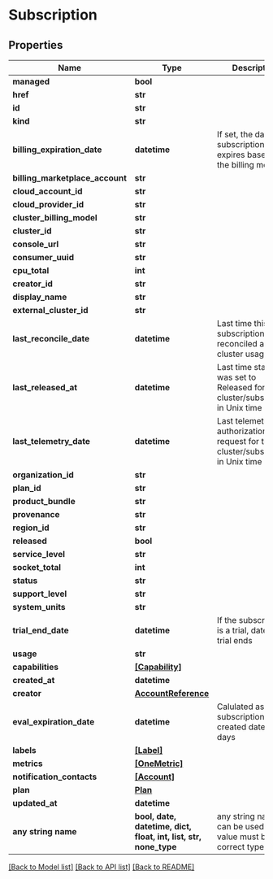 # Subscription


## Properties
Name | Type | Description | Notes
------------ | ------------- | ------------- | -------------
**managed** | **bool** |  | 
**href** | **str** |  | [optional] 
**id** | **str** |  | [optional] 
**kind** | **str** |  | [optional] 
**billing_expiration_date** | **datetime** | If set, the date the subscription expires based on the billing model | [optional] 
**billing_marketplace_account** | **str** |  | [optional] 
**cloud_account_id** | **str** |  | [optional] 
**cloud_provider_id** | **str** |  | [optional] 
**cluster_billing_model** | **str** |  | [optional] 
**cluster_id** | **str** |  | [optional] 
**console_url** | **str** |  | [optional] 
**consumer_uuid** | **str** |  | [optional] 
**cpu_total** | **int** |  | [optional] 
**creator_id** | **str** |  | [optional] 
**display_name** | **str** |  | [optional] 
**external_cluster_id** | **str** |  | [optional] 
**last_reconcile_date** | **datetime** | Last time this subscription were reconciled about cluster usage | [optional] 
**last_released_at** | **datetime** | Last time status was set to Released for this cluster/subscription in Unix time | [optional] 
**last_telemetry_date** | **datetime** | Last telemetry authorization request for this cluster/subscription in Unix time | [optional] 
**organization_id** | **str** |  | [optional] 
**plan_id** | **str** |  | [optional] 
**product_bundle** | **str** |  | [optional] 
**provenance** | **str** |  | [optional] 
**region_id** | **str** |  | [optional] 
**released** | **bool** |  | [optional] 
**service_level** | **str** |  | [optional] 
**socket_total** | **int** |  | [optional] 
**status** | **str** |  | [optional] 
**support_level** | **str** |  | [optional] 
**system_units** | **str** |  | [optional] 
**trial_end_date** | **datetime** | If the subscription is a trial, date the trial ends | [optional] 
**usage** | **str** |  | [optional] 
**capabilities** | [**[Capability]**](Capability.md) |  | [optional] 
**created_at** | **datetime** |  | [optional] 
**creator** | [**AccountReference**](AccountReference.md) |  | [optional] 
**eval_expiration_date** | **datetime** | Calulated as the subscription created date + 60 days | [optional] 
**labels** | [**[Label]**](Label.md) |  | [optional] 
**metrics** | [**[OneMetric]**](OneMetric.md) |  | [optional] 
**notification_contacts** | [**[Account]**](Account.md) |  | [optional] 
**plan** | [**Plan**](Plan.md) |  | [optional] 
**updated_at** | **datetime** |  | [optional] 
**any string name** | **bool, date, datetime, dict, float, int, list, str, none_type** | any string name can be used but the value must be the correct type | [optional]

[[Back to Model list]](../README.md#documentation-for-models) [[Back to API list]](../README.md#documentation-for-api-endpoints) [[Back to README]](../README.md)


